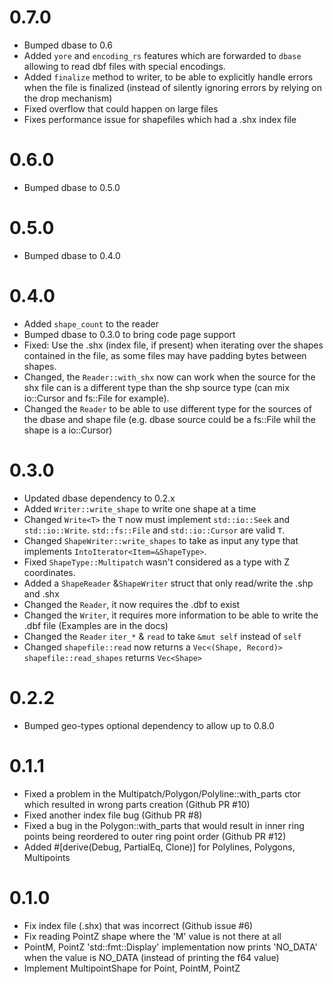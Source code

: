 # 0.7.0
 - Bumped dbase to 0.6
 - Added `yore` and `encoding_rs` features which are forwarded to `dbase`
   allowing to read dbf files with special encodings.
 - Added `finalize` method to writer, to be able to explicitly handle errors when the file
   is finalized (instead of  silently ignoring errors by relying on the drop mechanism)
 - Fixed overflow that could happen on large files
 - Fixes performance issue for shapefiles which had a .shx index file

# 0.6.0
 - Bumped dbase to 0.5.0

# 0.5.0
 - Bumped dbase to 0.4.0

# 0.4.0
 - Added `shape_count` to the reader
 - Bumped dbase to 0.3.0 to bring code page support
 - Fixed: Use the .shx (index file, if present) when iterating over the shapes
   contained in the file, as some files may have padding bytes between shapes.
 - Changed, the `Reader::with_shx` now can work when the source for the shx file
   can is a different type than the shp source type (can mix io::Cursor and fs::File for example).
 - Changed the `Reader` to be able to use different type for the sources of the dbase and shape file
   (e.g. dbase source could be a fs::File whil the shape is a io::Cursor)

# 0.3.0
 - Updated dbase dependency to 0.2.x
 - Added `Writer::write_shape` to write one shape at a time
 - Changed `Write<T>` the `T` now must implement `std::io::Seek` and `std::io::Write`.
   `std::fs::File` and `std::io::Cursor` are valid `T`.
 - Changed `ShapeWriter::write_shapes` to take as input any type that implements
   `IntoIterator<Item=&ShapeType>`.
 - Fixed `ShapeType::Multipatch` wasn't considered as a type with Z coordinates.
 - Added a `ShapeReader` &`ShapeWriter` struct that only read/write the .shp and .shx
 - Changed the `Reader`, it now requires the .dbf to exist
 - Changed the `Writer`, it requires more information to be able to write the .dbf file
   (Examples are in the docs)
 - Changed the `Reader` `iter_*` & `read` to take `&mut self` instead of `self` 
 - Changed `shapefile::read` now returns a `Vec<(Shape, Record)>` 
   `shapefile::read_shapes` returns `Vec<Shape>`

# 0.2.2
 - Bumped geo-types optional dependency to allow up to 0.8.0

# 0.1.1
 - Fixed a problem in the Multipatch/Polygon/Polyline::with_parts ctor which resulted in
   wrong parts creation (Github PR #10)
 - Fixed another index file bug (Github PR #8)
 - Fixed a bug in the Polygon::with_parts that would result in inner ring points
   being reordered to outer ring point order (Github PR #12)
 - Added #[derive(Debug, PartialEq, Clone)] for Polylines, Polygons, Multipoints

# 0.1.0

 - Fix index file (.shx) that was incorrect (Github issue #6)
 - Fix reading PointZ shape where the 'M' value is not there at all
 - PointM, PointZ 'std::fmt::Display' implementation now prints 'NO_DATA'
   when the value is NO_DATA (instead of printing the f64 value)
 - Implement MultipointShape for Point, PointM, PointZ
